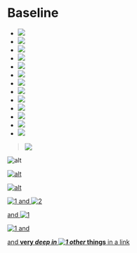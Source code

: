# Baseline

* ![](https://example.com/image.png)
* ![](https://example.com/image.jpg)
* ![](http://example.com/image.jpg)
* ![](https://example.com/image.stuff)
* ![](/image.jpg)
* ![](./image.jpg)
* ![](../image.jpg)
* ![](?search)
* ![](image.jpg?search)
* ![](#hash)
* ![](image.jpg#hash)
* ![](?search#hash)
* ![](image.jpg?search#hash)

> ![](image.jpg)

![alt](image.jpg)

[![alt](image.jpg)](https://example.com/link)

[![alt](image.jpg)](/local-link)

[![1](image.png) and ![2](image.jpg)](#)

[and ![1](image.png)](#)

[![1](image.png) and](#)

[and **very *deep in ![1](image.png) other* things** in a link](#)

![]()

[![]()]()
